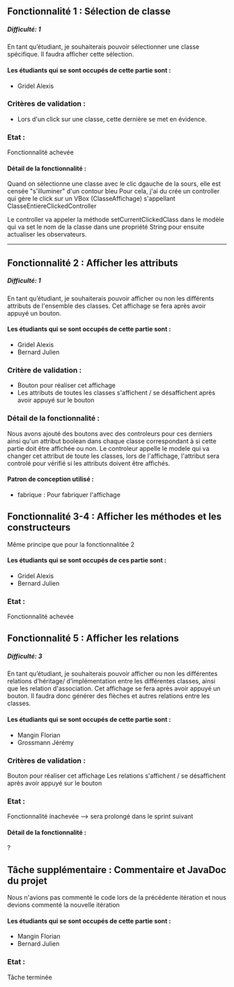 ## Fonctionnalité 1 : Sélection de classe
##### Difficulté: 1

En tant qu’étudiant, je souhaiterais pouvoir sélectionner une classe spécifique. Il faudra afficher cette sélection.

#### Les étudiants qui se sont occupés de cette partie sont :
- Gridel Alexis

### Critères de validation :
- Lors d'un click sur une classe, cette dernière se met en évidence.

### Etat :
Fonctionnalité achevée

#### Détail de la fonctionnalité :
Quand on sélectionne une classe avec le clic dgauche de la sours, elle est censée "s'illuminer" d'un contour bleu
Pour cela, j'ai du crée un controller qui gère le click sur un VBox (ClasseAffichage) s'appellant ClasseEntiereClickedController

Le controller va appeler la méthode setCurrentClickedClass dans le modèle qui va set le nom de la classe dans une propriété String pour ensuite actualiser les observateurs.


---
## Fonctionnalité 2 : Afficher les attributs
##### Difficulté: 1

En tant qu’étudiant, je souhaiterais pouvoir afficher ou non les différents attributs de l'ensemble des classes. Cet affichage se fera après avoir appuyé un bouton.

#### Les étudiants qui se sont occupés de cette partie sont :
- Gridel Alexis
- Bernard Julien


### Critère de validation :
- Bouton pour réaliser cet affichage
- Les attributs de toutes les classes s'affichent / se désaffichent après avoir appuyé sur le bouton

### Détail de la fonctionnalité :
Nous avons ajouté des boutons avec des controleurs pour ces derniers ainsi qu'un attribut boolean dans chaque classe
correspondant à si cette partie doit être affichée ou non. Le controleur appelle le modele qui va changer 
cet attribut de toute les classes, lors de l'affichage, l'attribut sera controlé pour vérifié si les attributs doivent 
être affichés.

#### Patron de conception utilisé :
 - fabrique : Pour fabriquer l'affichage

## Fonctionnalité 3-4 : Afficher les méthodes et les constructeurs
Même principe que pour la fonctionnalitée 2

#### Les étudiants qui se sont occupés de ces partie sont :
- Gridel Alexis
- Bernard Julien

### Etat :
Fonctionnalité achevée

## Fonctionnalité 5 : Afficher les relations
##### Difficulté: 3

En tant qu’étudiant, je souhaiterais pouvoir afficher ou non les différentes relations d’héritage/ d’implémentation entre les différentes classes, ainsi que les relation d'association. Cet affichage se fera après avoir appuyé un bouton.
Il faudra donc générer des flèches et autres relations entre les classes.

#### Les étudiants qui se sont occupés de cette partie sont :
- Mangin Florian
- Grossmann Jérémy


### Critères de validation :
Bouton pour réaliser cet affichage
Les relations s'affichent / se désaffichent après avoir appuyé sur le bouton

### Etat :
Fonctionnalité inachevée --> sera prolongé dans le sprint suivant

#### Détail de la fonctionnalité :
?

## Tâche supplémentaire : Commentaire et JavaDoc du projet

Nous n'avions pas commenté le code lors de la précédente itération et nous devions commenté la nouvelle itération

#### Les étudiants qui se sont occupés de cette partie sont :
- Mangin Florian
- Bernard Julien

### Etat :
Tâche terminée
